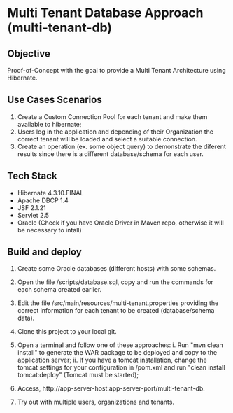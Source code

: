 # Multi Tenant Database Approach (multi-tenant-db)

## Objective

Proof-of-Concept with the goal to provide a Multi Tenant Architecture using Hibernate.

## Use Cases Scenarios

1. Create a Custom Connection Pool for each tenant and make them available to hibernate;
2. Users log in the application and depending of their Organization the correct tenant will be loaded and select a suitable connection.
3. Create an operation (ex. some object query) to demonstrate the diferent results since there is a different database/schema for each user. 

## Tech Stack

* Hibernate 4.3.10.FINAL
* Apache DBCP 1.4
* JSF 2.1.21
* Servlet 2.5
* Oracle (Check if you have Oracle Driver in Maven repo, otherwise it will be necessary to intall)

## Build and deploy

1. Create some Oracle databases (different hosts) with some schemas.

2. Open the file /scripts/database.sql, copy and run the commands for each schema created earlier.

3. Edit the file /src/main/resources/multi-tenant.properties providing the correct information for each tenant to be created (database/schema data).

4. Clone this project to your local git.

5. Open a terminal and follow one of these approaches:
 i. Run "mvn clean install" to generate the WAR package to be deployed and copy to the application server;
 ii. If you have a tomcat installation, change the tomcat settings for your configuration in /pom.xml and run "clean install tomcat:deploy" (Tomcat must be started);
6. Access, http://app-server-host:app-server-port/multi-tenant-db.
7. Try out with multiple users, organizations and tenants.


